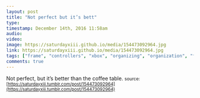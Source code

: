 ```yaml
---
layout: post
title: "Not perfect but it’s bett"
type: 
timestamp: December 14th, 2016 11:58am
audio: 
video: 
image: https://saturdayxiii.github.io/media/154473092964.jpg
link: https://saturdayxiii.github.io/media/154473092964.jpg
tags: ["frame", "controllers", "xbox", "organizing", "organization", "framing"]
comments: true
---
```

Not perfect, but it’s better than the coffee table.
<small>source: [https://saturdayxiii.tumblr.com/post/154473092964](https://saturdayxiii.tumblr.com/post/154473092964)</small>